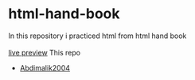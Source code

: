 # html-hand-book
In this repository i practiced html from html hand book <br> <br>
<a href="https://abdimalik2004.github.io/html-hand-book/" target="_blank" >live preview</a> This repo

- <a href="https://github.com/abdimalik2004">Abdimalik2004</a>
 
